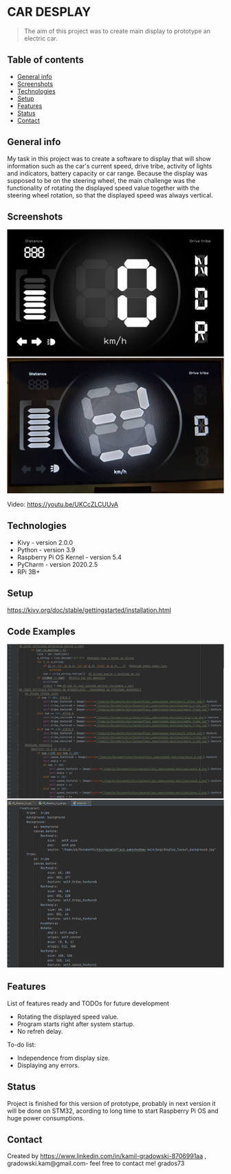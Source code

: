 # CAR DESPLAY
> The aim of this project was to create main display to prototype an electric car.

## Table of contents
* [General info](#general-info)
* [Screenshots](#screenshots)
* [Technologies](#technologies)
* [Setup](#setup)
* [Features](#features)
* [Status](#status)
* [Contact](#contact)

## General info
My task in this project was to create a software to display that will show information such as the car's current speed, 
drive tribe, activity of lights and indicators, battery capacity or car range.
Because the display was supposed to be on the steering wheel, the main challenge was the functionality of rotating the displayed speed value 
together with the steering wheel rotation, so that the displayed speed was always vertical.

## Screenshots
![AIM](./png/calosc.png)
![Done](./png/wyswietlacz_1.jpg)

Video: https://youtu.be/UKCcZLCUUvA

## Technologies
* Kivy - version 2.0.0
* Python - version 3.9
* Raspberry Pi OS Kernel - version 5.4
* PyCharm - version 2020.2.5
* RPi 3B+

## Setup
https://kivy.org/doc/stable/gettingstarted/installation.html


## Code Examples
![Done](./png/code1.bmp)
![Done](./png/code2.bmp)

## Features
List of features ready and TODOs for future development
* Rotating the displayed speed value.
* Program starts right after system startup.
* No refreh delay.

To-do list:
* Independence from display size.
* Displaying any errors.

## Status
Project is finished for this version of prototype, probably in next version it will be done on STM32, acording to long time to start Raspberry Pi OS and huge power consumptions.

## Contact
Created by https://www.linkedin.com/in/kamil-gradowski-8706991aa , gradowski.kam@gmail.com- feel free to contact me!
grados73
